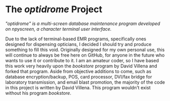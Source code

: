 # The *optidrome* Project

*"optidrome" is a multi-screen database maintenance program developed on npyscreen, a character terminal user interface.*

Due to the lack of terminal-based EMR programs, specifically ones designed for dispensing opticians, I decided I should try and produce something to fill this void. Originally designed for my own personal use, this will continue to always be free here on GitHub, for anyone in the future who wants to use it or contribute to it. I am an amateur coder, so I have based this work very heavily upon the *bookstore* program by David Villena and forked that program. Aside from objective additions to come, such as database encryption/backup, POS, card processor, DVI/fax bridge for laboratory transmission, and email blast promotion, the majority of the code in this project is written by David Villena. This program wouldn't exist without his program *bookstore*.

<!---

This is my attempt at building a fully npyscreen-based application, while learning a decent amount of Python at the same time. It's kind of a demo of the solutions I've implemented using Nicholas P. S. Cole's excellent 'npyscreen' Terminal User Interface library. My focus has been on the final user interaction and usability. Although the program is a fully-fledged book manager on a SQL database, it's more like a demo. Please feel free to share your criticism (and knowledge), I'm using this project as a workbench to learn the right pythonic approach to this implementation.

The application is limited to be a home librarian, not a commercial book store software. The pretense has been to include as many of my own adapted widgets (different types of input fields) as possible. It includes table record grids with different column sizes, quick one-keypress option fields, popup lists of values associated to auto-complete text fields, money input fields, etc. I've followed quite pristinely the old CRUD database paradigm (Create, Read, Update, Delete) and I've added a useful "Find" option based on the LIKE sentence from the SQL language. 

It does not run on Python 2, I'm sorry, it is developed from scratch on Python 3.10, on Windows 10. State-of-the-Art under the hood. The sample SQLite database is version 3.35.5. The program runs on the Command Prompt on Win10, and it is by default limited to a monochrome classical size of 80 x 25 characters, in part, to enforce resource frugality and, in part, by sheer PC-era nostalgia. Note that you can write texts of 80 columns on the screen, but the "editable" widgets can only use 79. The npyscreen library I used is the last available version 4.10.5, and the original widgets have been inherited/overridden onto my own ones to allow for the new functionalities and also for localization purposes (latin and accented characters).

The program also works fine on my Manjaro 22.0 Xfce linux. In fact, python runs much faster on Linux than on Windows when generating 100,000's of test records.

For the book listings, the program builds text files and displays them using a simple GUI text editor, but it can easily be downgraded again to a pure character program for non-GUI linuxes, using a terminal-based text editor like Vim.

For every screen in the program there's a F1-activated help form with a commentary about operational considerations and the widgets used. I've included an Entity-Relationship diagram for better understanding of the database table structure.

*Dependencies:*
The only Python dependencies are: NumPy, PyICU and, of course, npyscreen. The curses library I installed on Windows is "windows-curses". I like to import colored_traceback to better read the errors but it should be commented out.


To run the *bookstore*, simply:
==============================
                            
1) Place all the files of the release into a folder respecting the folder tree.
2) Open a Windows/Linux Terminal window of 81 x 25 characters (there's an extra position on the right). It will work fine on a maximized terminal window as well, but the       actual used space will remain at 80 x 25. 
3) Change directory ("cd") to the folder where the bookstore python modules are located.
4) Run "python3 main.py". Or change "python3" for your own python 3 executable synonym.
---------------------------------------------------------------------------------------------------------------


<p align="center">
  <img src="https://github.com/dvdvillena/bookstore/blob/master/Docs/Images/Screens-01.jpg">
</p>
<p align="center">
  <img src="https://github.com/dvdvillena/bookstore/blob/master/Docs/Images/Screens-02.jpg">
</p>
<p align="center">
  <img src="https://github.com/dvdvillena/bookstore/blob/master/Docs/Images/Screens-03.jpg">
</p>
<p align="center">
  <img src="https://github.com/dvdvillena/bookstore/blob/master/Docs/Images/Screens-04.jpg">
</p>
<p align="center">
  <img src="https://github.com/dvdvillena/bookstore/blob/master/Docs/Images/Screens-05.jpg">
</p>
<p align="center">
  <img src="https://github.com/dvdvillena/bookstore/blob/master/Docs/Images/Screens-06.jpg">
</p>

-->